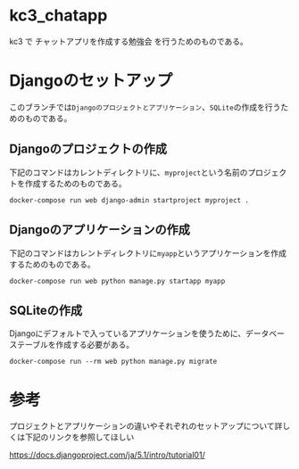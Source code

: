# kc3_chatapp

kc3 で チャットアプリを作成する勉強会 を行うためのものである。

# Djangoのセットアップ
このブランチでは`Djangoのプロジェクトとアプリケーション`、`SQLite`の作成を行うためのものである。

## Djangoのプロジェクトの作成
下記のコマンドはカレントディレクトリに、`myproject`という名前のプロジェクトを作成するためのものである。

```
docker-compose run web django-admin startproject myproject .
```

## Djangoのアプリケーションの作成
下記のコマンドはカレントディレクトリに`myapp`というアプリケーションを作成するためのものである。

```
docker-compose run web python manage.py startapp myapp
```

## SQLiteの作成
Djangoにデフォルトで入っているアプリケーションを使うために、データベーステーブルを作成する必要がある。

```
docker-compose run --rm web python manage.py migrate
```

# 参考
プロジェクトとアプリケーションの違いやそれぞれのセットアップについて詳しくは下記のリンクを参照してほしい

https://docs.djangoproject.com/ja/5.1/intro/tutorial01/


